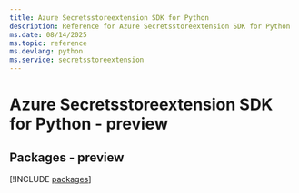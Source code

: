 ```yaml
---
title: Azure Secretsstoreextension SDK for Python
description: Reference for Azure Secretsstoreextension SDK for Python
ms.date: 08/14/2025
ms.topic: reference
ms.devlang: python
ms.service: secretsstoreextension
---
```

# Azure Secretsstoreextension SDK for Python - preview
## Packages - preview
[!INCLUDE [packages](secretsstoreextension-index.md)]